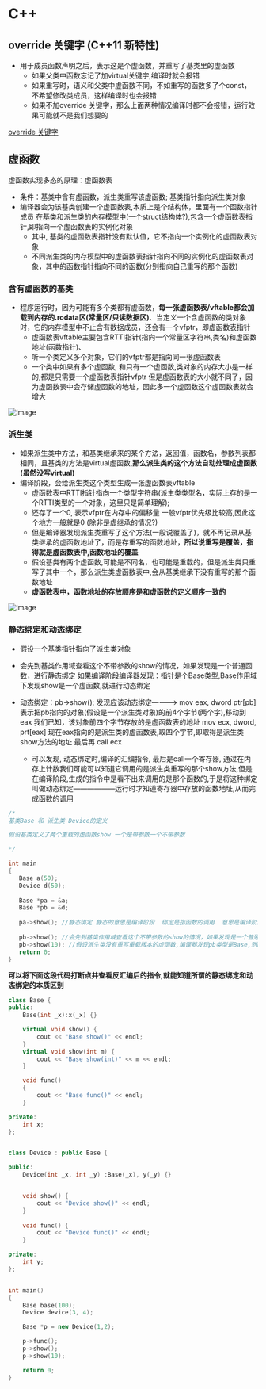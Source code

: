 # C++  


## override 关键字 (C++11 新特性)  

* 用于成员函数声明之后，表示这是个虚函数，并重写了基类里的虚函数
    * 如果父类中函数忘记了加virtual关键字,编译时就会报错
    * 如果重写时，语义和父类中虚函数不同，不如重写的函数多了个const，不希望修改类成员，这样编译时也会报错
    * 如果不加override 关键字，那么上面两种情况编译时都不会报错，运行效果可能就不是我们想要的

[override 关键字](https://blog.csdn.net/whahu1989/article/details/117535968)

## 虚函数  

虚函数实现多态的原理：虚函数表  
* 条件：基类中含有虚函数，派生类重写该虚函数; 基类指针指向派生类对象
* 编译器会为该基类创建一个虚函数表,本质上是个结构体，里面有一个函数指针成员  在基类和派生类的内存模型中(一个struct结构体?),包含一个虚函数表指针,即指向一个虚函数表的实例化对象
    * 其中, 基类的虚函数表指针没有默认值，它不指向一个实例化的虚函数表对象
    * 不同派生类的内存模型中的虚函数表指针指向不同的实例化的虚函数表对象，其中的函数指针指向不同的函数(分别指向自己重写的那个函数)
 
 
### 含有虚函数的基类
 
* 程序运行时，因为可能有多个类都有虚函数，**每一张虚函数表/vftable都会加载到内存的.rodata区(常量区/只读数据区)**、当定义一个含虚函数的类对象时，它的内存模型中不止含有数据成员，还会有一个vfptr，即虚函数表指针   
    * 虚函数表vftable主要包含RTTI指针(指向一个常量区字符串,类名)和虚函数地址(函数指针)、
    * 听一个类定义多个对象，它们的vfptr都是指向同一张虚函数表
    * 一个类中如果有多个虚函数, 和只有一个虚函数,类对象的内存大小是一样的,都是只需要一个虚函数表指针vfptr  但是虚函数表的大小就不同了，因为虚函数表中会存储虚函数的地址，因此多一个虚函数这个虚函数表就会增大

![image](https://user-images.githubusercontent.com/58176267/166108469-56516a13-892c-4dca-af01-68d6695915cc.png)

### 派生类  

* 如果派生类中方法，和基类继承来的某个方法，返回值，函数名，参数列表都相同，且基类的方法是virtual虚函数,**那么派生类的这个方法自动处理成虚函数(虽然没写virtual)**  
* 编译阶段，会给派生类这个类型生成一张虚函数表vftable 
    * 虚函数表中RTTI指针指向一个类型字符串(派生类类型名，实际上存的是一个RTTI类型的一个对象，这里只是简单理解); 
    * 还存了一个0, 表示vfptr在内存中的偏移量 一般vfptr优先级比较高,因此这个地方一般就是0 (除非是虚继承的情况?)
    * 但是编译器发现派生类重写了这个方法(一般说覆盖了)，就不再记录从基类继承的虚函数地址了，而是存重写的函数地址，**所以说重写是覆盖，指得就是虚函数表中,函数地址的覆盖**
    * 假设基类有两个虚函数,可能是不同名，也可能是重载的，但是派生类只重写了其中一个，那么派生类虚函数表中,会从基类继承下没有重写的那个函数地址  
    * **虚函数表中，函数地址的存放顺序是和虚函数的定义顺序一致的**
    
![image](https://user-images.githubusercontent.com/58176267/166108954-a5f0059c-e1f0-43a5-8ef9-4730ca45ef8c.png)

### 静态绑定和动态绑定  

* 假设一个基类指针指向了派生类对象
* 会先到基类作用域查看这个不带参数的show的情况，如果发现是一个普通函数，进行静态绑定 如果编译阶段编译器发现：指针是个Base类型,Base作用域下发现show是一个虚函数,就进行动态绑定

* 动态绑定：pb->show(); 发现应该动态绑定————> mov eax, dword ptr[pb]  表示把pb指向的对象(假设是一个派生类对象)的前4个字节(两个字),移动到eax  我们已知，该对象前四个字节存放的是虚函数表的地址   mov ecx, dword, prt[eax] 现在eax指向的是派生类的虚函数表,取四个字节,即取得是派生类show方法的地址  最后再 call ecx     
    * 可以发现, 动态绑定时,编译的汇编指令, 最后是call一个寄存器, 通过在内存上计数我们可能可以知道它调用的是派生类重写的那个show方法,但是在编译阶段,生成的指令中是看不出来调用的是那个函数的,于是将这种绑定叫做动态绑定——————运行时才知道寄存器中存放的函数地址,从而完成函数的调用


```cpp
/*
基类Base 和 派生类 Device的定义

假设基类定义了两个重载的虚函数show 一个是带参数一个不带参数

*/

int main
{
   Base a(50);
   Device d(50);
   
   Base *pa = &a;
   Base *pb = &d;
   
   pa->show(); //静态绑定 静态的意思是编译阶段  绑定是指函数的调用  意思是编译阶段就可以知道调用的哪个函数, 编译的汇编指令类似 call Base::show (01612D)
   
   pb->show(); //会先到基类作用域查看这个不带参数的show的情况，如果发现是一个普通函数，进行静态绑定 如果编译阶段编译器发现：指针是个Base类型,Base作用域下发现show是一个虚函数,就进行动态绑定
   pb->show(10); //假设派生类没有重写重载版本的虚函数,编译器发现pb类型是Base,到Base作用域查看发现是一个虚函数(如果是普通函数直接静态绑定),此时动态绑定,编译完后还是上面类似上面的汇编指令,但是
   return 0;
}
```


**可以将下面这段代码打断点并查看反汇编后的指令,就能知道所谓的静态绑定和动态绑定的本质区别**  

```cpp
class Base {
public:
	Base(int _x):x(_x) {}

	virtual void show() {
		cout << "Base show()" << endl;
	}
	virtual void show(int m) {
		cout << "Base show(int)" << m << endl;
	}

	void func()
	{
		cout << "Base func()" << endl;
	}

private:
	int x;
};


class Device : public Base {

public:
	Device(int _x, int _y) :Base(_x), y(_y) {}


	void show() {
		cout << "Device show()" << endl;
	}
	
	void func() {
		cout << "Device func()" << endl;
	}

private:
	int y;
};


int main()
{
	Base base(100);
	Device device(3, 4);

	Base *p = new Device(1,2);

	p->func();
	p->show();
	p->show(10);

	return 0;
}
```




